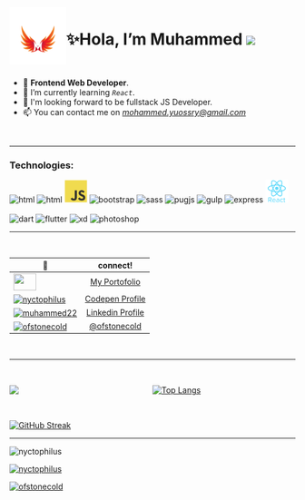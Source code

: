 <img align="left" height="100px" width="100px" src="https://github.com/Nyctophilus/Portfolio-Website/blob/main/assets/img/logo.jpg">
 
 <h1>✨Hola, I’m Muhammed  <a target="_blank" rel="noopener noreferrer" ><img src="https://raw.githubusercontent.com/aemmadi/aemmadi/master/wave.gif" width="30px" style="max-width: 100%;"></a></h1>
 
 <br>
 
- 👀 **Frontend Web Developer**. 
- 🌱 I’m currently learning *``React``*.
- 💞️ I'm looking forward to be fullstack JS Developer.
- 📫 You can contact me on *mohammed.yuossry@gmail.com*

<br>
<hr>

<h3 align="left">Technologies:</h3>
<p align="left"> 

<img src="https://upload.wikimedia.org/wikipedia/commons/thumb/6/61/HTML5_logo_and_wordmark.svg/1200px-HTML5_logo_and_wordmark.svg.png" alt="html" width="40" height="40"/>
<img src="https://upload.wikimedia.org/wikipedia/commons/thumb/d/d5/CSS3_logo_and_wordmark.svg/1200px-CSS3_logo_and_wordmark.svg.png" alt="html" width="40" height="40"/>
<img src="https://raw.githubusercontent.com/devicons/devicon/master/icons/javascript/javascript-original.svg" alt="javascript" width="40" height="40"/>
<img src="https://cdn.jsdelivr.net/gh/devicons/devicon/icons/bootstrap/bootstrap-original.svg" width="40" height="40" alt="bootstrap">
<img src="https://cdn.jsdelivr.net/gh/devicons/devicon/icons/sass/sass-original.svg" width="40" height="40" alt="sass">
<img src="https://cdn.icon-icons.com/icons2/2699/PNG/512/pugjs_logo_icon_170825.png" width="40" height="40" alt="pugjs">
<img src="https://cdn.jsdelivr.net/gh/devicons/devicon/icons/gulp/gulp-plain.svg" width="40" height="40" alt="gulp">
 <img src="https://w7.pngwing.com/pngs/925/447/png-transparent-express-js-node-js-javascript-mongodb-node-js-text-trademark-logo.png" width="40" height="40" alt="express">
<img src="https://raw.githubusercontent.com/devicons/devicon/master/icons/react/react-original-wordmark.svg" alt="react" width="40" height="40"/>
  
<br>
<br>
 
 
<img src="https://cdn.jsdelivr.net/gh/devicons/devicon/icons/dart/dart-original.svg" alt="dart" width="40" height="40"/>
<img src="https://cdn.jsdelivr.net/gh/devicons/devicon/icons/flutter/flutter-original.svg" alt="flutter" width="40" height="40"/> 
<img src="https://cdn.worldvectorlogo.com/logos/adobe-xd.svg" alt="xd" width="40" height="40"/>
<img src="https://cdn.jsdelivr.net/gh/devicons/devicon/icons/photoshop/photoshop-line.svg" alt="photoshop" width="40" height="40"/> 

</p>


<hr>
<br>

<table>
<thead>
<tr>
<th>🤟</th>
<th align="center">connect!</th>
</tr>
</thead>
<tbody>
 
 
  <tr>
<td><a href="https://nyctophilus.github.io/Portfolio" target="_blank"><img align="center" height="30" width="40" src="https://www.svgrepo.com/show/40309/earth-globe.svg" "></a></td>
<td align="center"><a href="https://nyctophilus.github.io/Portfolio" target="_blank">My Portofolio</a></td>
</tr>
 
 
 <tr>
<td><a href="https://codepen.io/nyctophilus" target="_blank"><img
      align="center"
      src="https://raw.githubusercontent.com/rahuldkjain/github-profile-readme-generator/master/src/images/icons/Social/codepen.svg"
      alt="nyctophilus" height="30" width="40"/></a></td>
<td align="center"><a href="https://codepen.io/nyctophilus" target="_blank">Codepen Profile</a></td>
</tr>
 

 
 <tr>
<td><a href="https://linkedin.com/in/muhammed22" target="_blank"><img align="center"
      src="https://raw.githubusercontent.com/rahuldkjain/github-profile-readme-generator/master/src/images/icons/Social/linked-in-alt.svg"
      alt="muhammed22" height="30" width="40"/></a>
 </td>
<td align="center"><a href="https://www.linkedin.com/in/muhammed22/" target="_blank">Linkedin Profile</a></td>
</tr>
 
<tr>
<td><a href="https://twitter.com/ofstonecold" target="_blank"><img align="center"
      src="https://raw.githubusercontent.com/rahuldkjain/github-profile-readme-generator/master/src/images/icons/Social/twitter.svg"
      alt="ofstonecold" height="30" width="40"/></a>
 </td>
<td align="center"><a href="https://twitter.com/ofstonecold" target="_blank">@ofstonecold</a></td>
</tr>

</tbody>
</table>

<br>
<hr>
<br>

<div >
<img width=50% align="left" src="https://github-readme-stats.vercel.app/api?username=Nyctophilus&show_icons=true&theme=aura_dark"/>
 
 [![Top Langs](https://github-readme-stats.vercel.app/api/top-langs/?username=Nyctophilus&layout=compact)](https://github.com/anuraghazra/github-readme-stats)
 
 <br>
 
[![GitHub Streak](http://github-readme-streak-stats.herokuapp.com?user=Nyctophilus&theme=blood-dark&hide_border=true&date_format=j%20M%5B%20Y%5D&fire=18DADD)](https://git.io/streak-stats)
  


<hr>


<p align="left"> <img src="https://komarev.com/ghpvc/?username=nyctophilus&label=Profile%20views&color=0e75b6&style=flat" alt="nyctophilus" /> </p>

<p align="left"> <a href="https://github.com/ryo-ma/github-profile-trophy"><img src="https://github-profile-trophy.vercel.app/?username=nyctophilus" alt="nyctophilus" /></a> </p>

<p align="left"> <a href="https://twitter.com/ofstonecold" target="blank"><img src="https://img.shields.io/twitter/follow/ofstonecold?logo=twitter&style=for-the-badge" alt="ofstonecold" /></a> </p>


<!---
Nyctophilus/Nyctophilus is a ✨ special ✨ repository because its `README.md` (this file) appears on your GitHub profile.
You can click the Preview link to take a look at your changes.
--->
